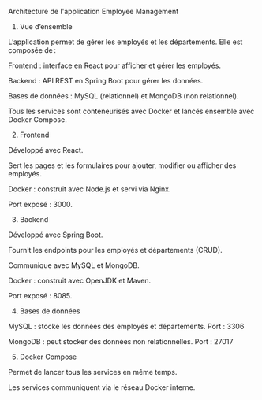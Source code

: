 Architecture de l'application Employee Management
1. Vue d’ensemble

L’application permet de gérer les employés et les départements. Elle est composée de :

Frontend : interface en React pour afficher et gérer les employés.

Backend : API REST en Spring Boot pour gérer les données.

Bases de données : MySQL (relationnel) et MongoDB (non relationnel).

Tous les services sont conteneurisés avec Docker et lancés ensemble avec Docker Compose.

2. Frontend

Développé avec React.

Sert les pages et les formulaires pour ajouter, modifier ou afficher des employés.

Docker : construit avec Node.js et servi via Nginx.

Port exposé : 3000.

3. Backend

Développé avec Spring Boot.

Fournit les endpoints pour les employés et départements (CRUD).

Communique avec MySQL et MongoDB.

Docker : construit avec OpenJDK et Maven.

Port exposé : 8085.

4. Bases de données

MySQL : stocke les données des employés et départements. Port : 3306

MongoDB : peut stocker des données non relationnelles. Port : 27017

5. Docker Compose

Permet de lancer tous les services en même temps.

Les services communiquent via le réseau Docker interne.

